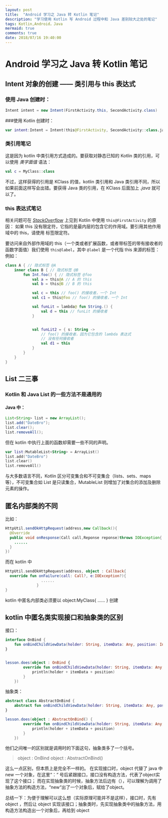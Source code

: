 ```yaml
---
layout: post
title:  "Android 学习之 Java 转 Kotlin 笔记"
description: "学习使用 Kotlin 写 Android 过程中和 Java 差别较大之处的笔记"
tags: Kotlin,Android，Java
mermaid: true
comments: true
date: 2018/07/16 19:40:00
---
```


# Android 学习之 Java 转 Kotlin 笔记

## Intent 对象的创建 —— 类引用与 this 表达式

### 使用 Java 创建时：
``` java
Intent intent = new Intent(FirstActivity.this, SecondActivity.class)
```

###使用 Kotlin 创建时：
``` Kotlin
var intent:Intent = Intent(this@FirstActivity, SecondActivity::class.java)
```

### 类引用笔记
这是因为 kotlin 中类引用方式造成的。要获取对静态已知的 Kotlin 类的引用，可以使用 _类字面值_ 语法：
``` kotlin
val c = MyClass::class
```
不过，这样获得的引用是 KClass 的值，kotlin 类引用和 Java 类引用不同，所以如果前面这样写会出错。要获得 Java 类的引用，在 KClass 后面加上 _.java_ 就可以了。

### this 表达式笔记
相关问题可在 [_StackOverflow_](https://stackoverflow.com/questions/41617042/how-to-access-activity-this-in-kotlin) 上见到
Kotlin 中使用 `this@FirstActivity` 的原因：
如果 this 没有限定符，它指的是最内层的包含它的作用域。要引用其他作用域中的 this，请使用 标签限定符。

要访问来自外部作用域的 this（一个类或者扩展函数，或者带标签的带有接收者的函数字面值）我们使用 `this@label`，其中 `@label` 是一个代指 this 来源的标签：
例如：

```kotlin
class A { // 隐式标签 @A
    inner class B { // 隐式标签 @B
        fun Int.foo() { // 隐式标签 @foo
            val a = this@A // A 的 this
            val b = this@B // B 的 this

            val c = this // foo() 的接收者，一个 Int
            val c1 = this@foo // foo() 的接收者，一个 Int

            val funLit = lambda@ fun String.() {
                val d = this // funLit 的接收者
            }


            val funLit2 = { s: String ->
                // foo() 的接收者，因为它包含的 lambda 表达式
                // 没有任何接收者
                val d1 = this
            }
        }
    }
}
```

## List 二三事
### Kotlin 和 Java List 的一些方法不是通用的

#### Java 中：
```java
List<String> list = new ArrayList();
list.add("DateBro");
list.clear();
list.removeAll();
```
但在 kotlin 中执行上面的函数却需要一些不同的声明。

```kotlin
var list:MutableList<String> = ArrayList()
list.add("DateBro")
list.clear()
list.removeAll()
```
与大多数语言不同，Kotlin 区分可变集合和不可变集合（lists、sets、maps 等），不可变集合如 List<E> 是只读集合，MutableList<E> 则增加了对集合的添加及删除元素的操作。

## 匿名内部类的不同
比如：
```java
HttpUtil.sendOkHttpRequest(address,new Callback(){
  @Override
  public void onResponse(Call call,Reponse reponse)throws IOException{
    ......
  }
})
```

而在 kotlin 中
```kotlin
HttpUtil.sendOkHttpRequest(address, object : Callback{
  override fun onFailure(call: Call?, e:IOException?){
                ......
              }
}
```

kotlin 中匿名内部类必须要以 object:MyClass{
......
} 创建

## kotlin 中匿名类实现接口和抽象类的区别
接口：
```Kotlin
interface OnBind {
    fun onBindChildViewData(holder: String, itemData: Any, position: Int)
}


lesson.does(object : OnBind {
        override fun onBindChildViewData(holder: String, itemData: Any, position: Int) {
            println(holder + itemData + position)
        }
    })
```

抽象类：
```kotlin
abstract class AbstractOnBind {
    abstract fun onBindChildViewData(holder: String, itemData: Any, position: Int)
}

lesson.does(object : AbstractOnBind() {
        override fun onBindChildViewData(holder: String, itemData: Any, position: Int) {
            println(holder + itemData + position)
        }
    })
```

他们之间唯一的区别就是调用时的下面这句，抽象类多了一个括号。
> object : OnBind
  object : AbstractOnBind()

  这么一点区别，但本质上是完全不一样的。
  在实现接口时，object 代替了 java 中 new 一个对象，在这里“：“ 号后紧跟接口，接口没有构造方法，代表了object实现了这个接口；
  而在实现抽象类的时候，抽象方法后边有（），可以理解为调用了抽象方法的构造方法，“new“出了一个对象后，赋给了object。

  总结一下：为便于理解可以这么想（实际原理可能并不是这样），接口时，先有 object ，然后让 object 实现该接口；抽象类时，先实现抽象类中的抽象方法，用构造方法构造出一个对象后，再给到 object
